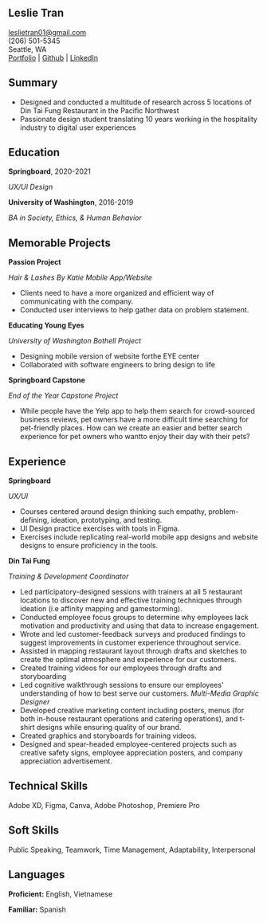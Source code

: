 ## Leslie Tran

leslietran01@gmail.com  
(206) 501-5345  
Seattle, WA  
[Portfolio](https://www.leslietdesigns.com/) | [Github](github.com/leslietran01) | [LinkedIn](https://www.linkedin.com/in/leslietran01/)

## Summary
- Designed and conducted a multitude of research across 5 locations of Din Tai Fung Restaurant in the Pacific Northwest
- Passionate design student translating 10 years working in the hospitality industry to digital user experiences

## Education

**Springboard**, 2020-2021

_UX/UI Design_

**University of Washington**, 2016-2019

_BA in Society, Ethics, & Human Behavior_

## Memorable Projects

**Passion Project**

_Hair & Lashes By Katie Mobile App/Website_
- Clients need to have a more organized and efficient way of communicating with the
company.
- Conducted user interviews to help gather data on problem statement.

**Educating Young Eyes**

_University of Washington Bothell Project_
- Designing mobile version of website forthe EYE center
- Collaborated with software engineers to bring design to life

**Springboard Capstone**

_End of the Year Capstone Project_
- While people have the Yelp app to help them search for crowd-sourced business
reviews, pet owners have a more difficult time searching for pet-friendly places. How
can we create an easier and better search experience for pet owners who wantto
enjoy their day with their pets?

## Experience

**Springboard**

_UX/UI_
- Courses centered around design thinking such empathy, problem-defining, ideation,
prototyping, and testing.
- UI Design practice exercises with tools in Figma.
- Exercises include replicating real-world mobile app designs and website designs to ensure
proficiency in the tools.

**Din Tai Fung**

_Training & Development Coordinator_
- Led participatory-designed sessions with trainers at all 5 restaurant locations to discover
new and effective training techniques through ideation (i.e affinity mapping and gamestorming).
- Conducted employee focus groups to determine why employees lack motivation and
productivity and using that data to increase engagement.
- Wrote and led customer-feedback surveys and produced findings to suggest improvements
in customer experience throughout service.
- Assisted in mapping restaurant layout through drafts and sketches to create the optimal
atmosphere and experience for our customers.
- Created training videos for our employees through drafts and storyboarding
- Led cognitive walkthrough sessions to ensure our employees' understanding of how to best
serve our customers.
_Multi-Media Graphic Designer_
- Developed creative marketing content including posters, menus (for both in-house restaurant
operations and catering operations), and t-shirt designs while ensuring quality of our brand.
- Created graphics and storyboards for training videos.
- Designed and spear-headed employee-centered projects such as creative safety signs,
employee appreciation posters, and company appreciation advertisement.

## Technical Skills
Adobe XD, Figma, Canva, Adobe Photoshop, Premiere Pro

## Soft Skills
Public Speaking, Teamwork, Time Management, Adaptability, Interpersonal

## Languages
**Proficient:** English, Vietnamese

**Familiar:** Spanish